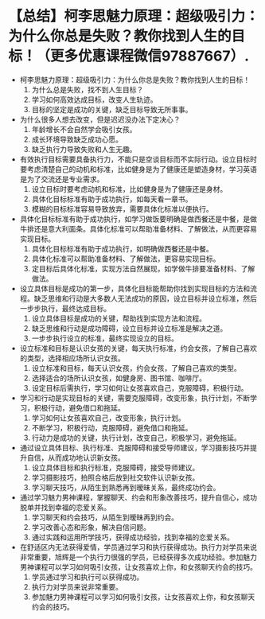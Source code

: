 # 【总结】柯李思魅力原理：超级吸引力：为什么你总是失败？教你找到人生的目标！（更多优惠课程微信97887667）.

-   柯李思魅力原理：超级吸引力：为什么你总是失败？教你找到人生的目标！
    1.  为什么总是失败，找不到人生目标？
    2.  学习如何高效达成目标，改变人生轨迹。
    3.  目标的坚定是成功的关键，缺乏目标导致无所事事。
-   为什么很多人想去改变，但是迟迟没办法下定决心？
    1.  年龄增长不会自然学会吸引女孩。
    2.  成长环境导致缺乏成功心愿。
    3.  缺乏执行力导致失败和人生无趣。
-   有效执行目标需要具备执行力，不能只是空谈目标而不实际行动。设立目标时要考虑清楚自己的动机和标准，比如健身是为了健康还是塑造身材，学习英语是为了交流还是专业需求。
    1.  设立目标时要考虑动机和标准，比如健身是为了健康还是身材。
    2.  具体化目标标准有助于成功执行，如每天看一章书。
    3.  模糊的目标标准容易导致放弃，需要具体化标准以便执行。
-   具体化目标标准有助于成功执行，如学习做饭要明确是做西餐还是中餐，是做牛排还是意大利面条。具体化标准可以帮助准备材料、了解做法，从而更容易实现目标。
    1.  具体化目标标准有助于成功执行，如明确做西餐还是中餐。
    2.  具体化标准可以帮助准备材料、了解做法，更容易实现目标。
    3.  定目标后具体化标准，实现方法自然展现，如学做牛排要准备材料、了解做法。
-   设立具体目标是成功的第一步，具体化目标能帮助你找到实现目标的方法和流程。缺乏思维和行动是大多数人无法成功的原因，设立目标并设立标准，然后一步步执行，最终达成目标。
    1.  设立具体目标是成功的关键，帮助找到实现方法和流程。
    2.  缺乏思维和行动是成功障碍，设立目标并设立标准是解决之道。
    3.  一步步执行设立的标准，最终实现设立的目标。
-   设立标准和目标是认识女孩的关键，每天执行标准，约会女孩，了解自己喜欢的类型，选择相应场所认识女孩。
    1.  设立标准和目标，每天认识女孩，约会女孩，了解自己喜欢的类型。
    2.  选择适合的场所认识女孩，如健身房、图书馆、咖啡厅。
    3.  设定目标后需执行，学习如何让女孩喜欢自己，克服障碍，积极行动。
-   学习和行动是实现目标的关键，需要克服障碍，改变形象，执行计划，不断学习，积极行动，避免借口和拖延。
    1.  学习如何让女孩喜欢自己，改变形象，执行计划。
    2.  不断学习，积极行动，克服障碍，避免借口和拖延。
    3.  行动力是成功的关键，执行计划，改变自己，积极学习，避免拖延。
-   通过设立具体目标、执行标准、克服障碍和接受导师建议，学习摄影技巧并提升自信，从而成功地认识新女孩。
    1.  设立具体目标和执行标准，克服障碍，接受导师建议。
    2.  学习摄影技巧，拍照合格后放到社交软件认识新女孩。
    3.  学习聊天技巧，从陌生到熟悉再到暧昧关系，最终成功约会。
-   通过学习魅力男神课程，掌握聊天、约会和形象改善技巧，提升自信心，成功脱单并找到幸福的恋爱关系。
    1.  学习聊天和约会技巧，从陌生到暧昧再到约会。
    2.  学习改善心态和形象，解决自信问题。
    3.  通过实践和运用所学技巧，获得成功经验，找到幸福的恋爱关系。
-   在舒适区内无法获得爱情，学员通过学习和执行获得成功。执行力对学员来说非常重要，旭辉是一个执行力很强的学员，已经获得多次成功经验。参加魅力男神课程可以学习如何吸引女孩，让女孩喜欢上你，和女孩聊天约会的技巧。
    1.  学员通过学习和执行可以获得成功。
    2.  执行力对学员来说非常重要。
    3.  参加魅力男神课程可以学习如何吸引女孩，让女孩喜欢上你，和女孩聊天约会的技巧。